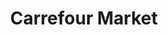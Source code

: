 ---
title: "Carrefour Market"
url: /nevers/carrefour-market-boulevard-saint-exupery/
shop: Supermarkt
---